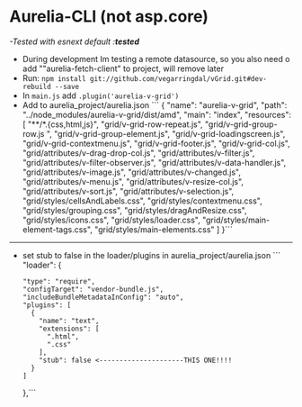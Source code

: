 # Aurelia-CLI \(not asp.core\)

_-Tested with esnext default :**tested**_

* During development Im testing a remote datasource, so you also need o add ""aurelia-fetch-client" to project, will remove later
* Run: `npm install git://github.com/vegarringdal/vGrid.git#dev-rebuild --save`
* In `main.js` add `.plugin('aurelia-v-grid')`
* Add to aurelia\_project/aurelia.json
  \`\`\`
        {
         "name": "aurelia-v-grid",
          "path": "../node_modules/aurelia-v-grid/dist/amd",
          "main": "index",
          "resources": [
            "**/*.{css,html,js}",
            "grid/v-grid-row-repeat.js",
            "grid/v-grid-group-row.js ",
            "grid/v-grid-group-element.js",
            "grid/v-grid-loadingscreen.js",
            "grid/v-grid-contextmenu.js",
            "grid/v-grid-footer.js",
            "grid/v-grid-col.js",
            "grid/attributes/v-drag-drop-col.js",
            "grid/attributes/v-filter.js",
            "grid/attributes/v-filter-observer.js",
            "grid/attributes/v-data-handler.js",
            "grid/attributes/v-image.js",
            "grid/attributes/v-changed.js",
            "grid/attributes/v-menu.js",
            "grid/attributes/v-resize-col.js",
            "grid/attributes/v-sort.js",
            "grid/attributes/v-selection.js",
            "grid/styles/cellsAndLabels.css",
            "grid/styles/contextmenu.css",
            "grid/styles/grouping.css",
            "grid/styles/dragAndResize.css",
            "grid/styles/icons.css",
            "grid/styles/loader.css",
            "grid/styles/main-element-tags.css",
            "grid/styles/main-elements.css"
          ]
        }```

---

* set stub to false in the loader/plugins in aurelia\_project/aurelia.json
  \`\`\`
  "loader": {
  ```
  "type": "require",
  "configTarget": "vendor-bundle.js",
  "includeBundleMetadataInConfig": "auto",
  "plugins": [
    {
      "name": "text",
      "extensions": [
        ".html",
        ".css"
      ],
      "stub": false <---------------------THIS ONE!!!!
    }
  ]
  ```

    },\`\`\`



